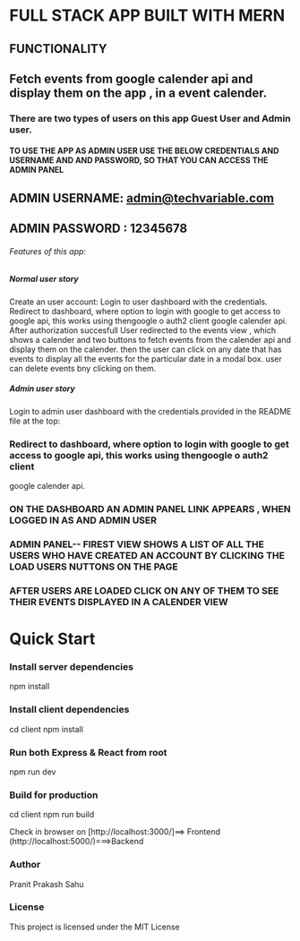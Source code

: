 # FULL STACK APP BUILT WITH MERN

## FUNCTIONALITY

##  Fetch events from google calender api and display them on the app , in a event calender.

### There are two types of users on this app Guest User and Admin user.

 
#### TO USE THE APP AS ADMIN USER USE THE BELOW CREDENTIALS AND USERNAME AND AND PASSWORD, SO THAT YOU CAN ACCESS THE ADMIN PANEL


##  ADMIN USERNAME: admin@techvariable.com
## ADMIN PASSWORD :  12345678


######   Features of this app:  ########
#####  Normal user story ###########
Create an user account:
Login to user dashboard with the credentials.
Redirect to dashboard, where option to login with google to get access to google api, this works using thengoogle o auth2 client
google calender api.
After authorization succesfull
User redirected to the events view , which shows a calender and two buttons to fetch events from the calender api and 
display them on the calender.
then the user can click on any date that has events to display all the events for the particular date in a modal box.
user can delete events bny clicking on them.

#####  Admin user story ###########
Login to  admin user dashboard with the credentials.provided in the README file at the top:
###  Redirect to dashboard, where option to login with google to get access to google api, this works using thengoogle o auth2 client
  google calender api.

### ON THE DASHBOARD AN ADMIN PANEL LINK APPEARS , WHEN LOGGED IN AS AND ADMIN USER
### ADMIN PANEL-- FIREST VIEW SHOWS A LIST OF ALL  THE USERS WHO HAVE CREATED AN ACCOUNT BY CLICKING THE LOAD USERS NUTTONS ON THE PAGE
### AFTER USERS ARE LOADED CLICK ON ANY OF THEM TO SEE THEIR EVENTS DISPLAYED IN A CALENDER VIEW


# Quick Start 


### Install server dependencies


npm install


### Install client dependencies


cd client
npm install


### Run both Express & React from root


npm run dev


### Build for production


cd client
npm run build



Check in browser on [http://localhost:3000/]==> Frontend
(http://localhost:5000/)===>Backend




### Author

Pranit Prakash Sahu


### License

This project is licensed under the MIT License
